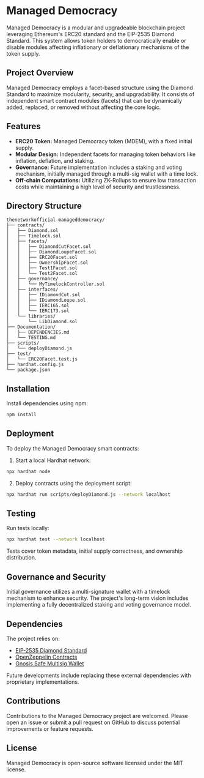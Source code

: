 # Managed Democracy

Managed Democracy is a modular and upgradeable blockchain project leveraging Ethereum's ERC20 standard and the EIP-2535 Diamond Standard. This system allows token holders to democratically enable or disable modules affecting inflationary or deflationary mechanisms of the token supply.

## Project Overview

Managed Democracy employs a facet-based structure using the Diamond Standard to maximize modularity, security, and upgradability. It consists of independent smart contract modules (facets) that can be dynamically added, replaced, or removed without affecting the core logic.

## Features

- **ERC20 Token:** Managed Democracy token (MDEM), with a fixed initial supply.
- **Modular Design:** Independent facets for managing token behaviors like inflation, deflation, and staking.
- **Governance:** Future implementation includes a staking and voting mechanism, initially managed through a multi-sig wallet with a time lock.
- **Off-chain Computations:** Utilizing ZK-Rollups to ensure low transaction costs while maintaining a high level of security and trustlessness.

## Directory Structure

```
thenetworkofficial-manageddemocracy/
├── contracts/
│   ├── Diamond.sol
│   ├── Timelock.sol
│   ├── facets/
│   │   ├── DiamondCutFacet.sol
│   │   ├── DiamondLoupeFacet.sol
│   │   ├── ERC20Facet.sol
│   │   ├── OwnershipFacet.sol
│   │   ├── Test1Facet.sol
│   │   └── Test2Facet.sol
│   ├── governance/
│   │   └── MyTimelockController.sol
│   ├── interfaces/
│   │   ├── IDiamondCut.sol
│   │   ├── IDiamondLoupe.sol
│   │   ├── IERC165.sol
│   │   └── IERC173.sol
│   └── libraries/
│       └── LibDiamond.sol
├── Documentation/
│   ├── DEPENDENCIES.md
│   └── TESTING.md
├── scripts/
│   └── deployDiamond.js
├── test/
│   └── ERC20Facet.test.js
├── hardhat.config.js
└── package.json
```

## Installation

Install dependencies using npm:
```sh
npm install
```

## Deployment

To deploy the Managed Democracy smart contracts:

1. Start a local Hardhat network:
```sh
npx hardhat node
```

2. Deploy contracts using the deployment script:
```sh
npx hardhat run scripts/deployDiamond.js --network localhost
```

## Testing

Run tests locally:
```sh
npx hardhat test --network localhost
```

Tests cover token metadata, initial supply correctness, and ownership distribution.

## Governance and Security

Initial governance utilizes a multi-signature wallet with a timelock mechanism to enhance security. The project's long-term vision includes implementing a fully decentralized staking and voting governance model.

## Dependencies

The project relies on:
- [EIP-2535 Diamond Standard](https://github.com/mudgen/diamond-3-hardhat)
- [OpenZeppelin Contracts](https://github.com/OpenZeppelin/openzeppelin-contracts)
- [Gnosis Safe Multisig Wallet](https://safe.global/)

Future developments include replacing these external dependencies with proprietary implementations.

## Contributions

Contributions to the Managed Democracy project are welcomed. Please open an issue or submit a pull request on GitHub to discuss potential improvements or feature requests.

## License

Managed Democracy is open-source software licensed under the MIT license.